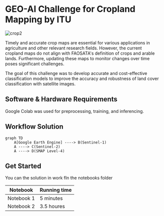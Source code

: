 # GEO-AI Challenge for Cropland Mapping by ITU

![crop2](https://github.com/ITU-GeoAI-Challenge/3rd_place_cropland_mapping/assets/61426508/edc66ac5-5a51-468f-850a-0b33eb75729d)

Timely and accurate crop maps are essential for various applications in agriculture and other relevant research fields. However, the current cropland maps do not align with FAOSATA's definition of crops and arable lands. Furthermore, updating these maps to monitor changes over time poses significant challenges.

The goal of this challenge was to develop accurate and cost-effective classification models to improve the accuracy and robustness of land cover classification with satellite images.

## Software & Hardware Requirements
Google Colab was used for preprocessing, training, and inferencing. 

## Workflow Solution

```mermaid
graph TD
    A[Google Earth Engine] ----> B(Sentinel-1)
    A ----> C(Sentinel-2)
    A ----> D(SMAP Level-4)
```


## Get Started
You can the solution in work fIn the notebooks folder

|Notebook|Running time|
|-----------|--------|
|Notebook 1 | 5 minutes|
|Notebook 2 | 3.5 houres|
